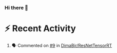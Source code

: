 ### Hi there 👋






# :zap: Recent Activity

<!--START_SECTION:activity-->
1. 🗣 Commented on [#9](https://github.com/DimaBir/ResNetTensorRT/issues/9#issuecomment-2391105942) in [DimaBir/ResNetTensorRT](https://github.com/DimaBir/ResNetTensorRT)
<!--END_SECTION:activity-->

